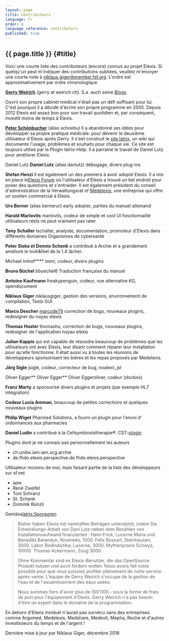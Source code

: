 ```yaml
---
layout: page
title: Contributeurs 
language: fr 
order: 6 
language_reference: contributors 
published: true
---
```


{{ page.title }} {#title}
----------

Voici une courte liste des contributeurs (encore) connus au  projet Elexis.
Si quelqu'un peut m'indiquer des contributions oubliées, veuillez m'envoyer
une courte note à niklaus.giger@member.fsf.org. L'ordre est approximativement
par ordre chronologique

**[Gerry Weirich](http://weirich.ch)** (gerry at weirich.ch). S.a. auch
seine [Blogs](http://elexisblog.blogspot.ch/).

Ouvrir son propre cabinet médical n'était pas un défi suffisant pour lui.
C'est pourquoi il a décidé d'écrire son propre programme en 2005. Depuis 2012 Elexis
est assez bon pour son travail quotidien et, par conséquent, investit moins de temps à
Elexis.

**[Peter Schönbucher](http://www.schoenbucher.ch)**
(alias schoebu) Il a abandonné ses idées pour développer sa propre pratique médicale.
pour devenir le deuxième utilisateur d'Elexis après Gerry. Il s'est construit
le [site Iatrix](htpp://www.iatrix.org), un wiki qui documente l'usage,
problèmes et souhaits pour chaque vie. Ce site est toujours utilisé par le
Plugin Iatrix-Help. Il a parrainé le travail de Daniel Lutz pour améliorer Elexis.

Daniel Lutz **Daniel Lutz**
(alias danlutz) débogage, divers plug-ins

**Stefan Henzi**
Il est également un des premiers à avoir adopté Elexis. Il a mis en place le[Elexis
Forum](http:/www.elexis-forum.ch) où l'utilisateur d'Elexis a trouvé un bel endroit
pour poser des questions et s'entraider. Il est également président du conseil d'administration de la
Verwaltungsrat of [Medelexis](http://www.medelexis.ch), une entreprise qui offre 
un soutien commercial à Elexis.

**Urs Berner**
(alias bernerur) early adopter, parties du manuel allemand

**Harald Marlovits**
marlovits, codeur de simple et cool UI fonctionnalité utilisateurs réels ne peut vraiment pas
rater

**Tony Schaller**
tschaller, analyste, documentation, promoteur d'Elexis dans différents domaines
Organismes de cybersanté

**Peter Siska et Dennis Schenk**
a contribué à Archie et a grandement amélioré le look&feel de la 1.4
lâcher.

Michael Imhof****
immi, codeur, divers plugins

**Bruno Büchel** bbuechel6 Traduction française du manuel

**Antoine Kaufmann** freakypenguin, codeur, vue alternative KG,
opendocument

**Niklaus Giger** niklausgiger, gestion des versions, environnement de compilation,
Tests GUI

**Marco Descher** [marcode79](https://sourceforge.net/users/marcode79)
correction de bugs, nouveaux plugins, redesigner du noyau elexis

**Thomas Huster** thomashu, correction de bugs, nouveaux plugins, redesigner de l'application
noyau elexis

**Julian Kappis** qui est capable de résoudre beaucoup de problèmes que les utilisateurs ont avec
Elexis, leur disant comment réparer leur installation pour qu'elle fonctionne. Il était aussi
vu à toutes les réunions de développeurs sponsorisant les bières et les repas proposés
par Medelexis.

**Jörg Sigle** jsigle, codeur, correcteur de bug, noatext_jsl

Oliver Egger** Oliver Egger** Oliver Eggeroliver, codeur (docbox)

**Franz Marty** a sponsorisé divers plugins et projets (par exemple HL7
intégration)

**Codeur Lucia Amman**, beaucoup de petites corrections et quelques nouveaux plugins

**Philip Wiget** Pharmed Solutions, a fourni un plugin pour l'envoi d'
ordonnances aux pharmacies

**Daniel Ludin** a contribué à la Cellsymbiosistherapie®.
CST-[plugin](https://github.com/danielludin/cst)

Plugins dont je ne connais pas personnellement les auteurs

- ch.unibe.iam.iam.scg.archie
- de.fhdo.elexis.perspective.de.fhdo.elexis.perspective

Utilisateur inconnu de moi, mais faisant partie de la liste des développeurs sur sf.net

- apw
- René Zweifel
- Toni Schranz
- St. Schenk
- Dominik Bünzli

Gemäss[Iatrix:Sponsoren](http://www.iatrix.org/pmwiki.php?n=Elexis.Sponsoren)

> Bisher haben Elexis mit namhaften Beträgen unterstützt, indem Sie Entwicklungs-Arbeit von Dani Lutz neben dem Bezahlen von Installationsaufwand finanzierten :
> Heini Frick, Lucerne
> Maria und Benedikt Barandun, Roveredo, 1000.
> Felix Bossart, Steinhausen, 3000.
> Labor BioAnalytika, Lucerne, 3000.
> Mythenpraxis Schwyz, 10000.
> Thomas Ackermann, Zoug 3000.
>
> Ohne Kommentar sind es Elexis-Benutzer, die das OpenSource Produkt nutzen und auch fördern wollen.
> Nous avons fait notre possible pour que vous puissiez profiter pleinement de notre service après-vente.
> L'équipe de Gerry Weirich s'occupe de la gestion de l'eau et de l'assainissement des eaux usées.
>
> Nous sommes fiers d'avoir plus de 100'000.- sous la forme de frais de port pour l'équipement d'Elexis. Gerry Weirich n'a pas besoin d'être un expert dans le domaine de la programmation.

En dehors d'Elexis inviduel n'aurait pas survécu sans des entreprises comme
Argomed, Medelexis, Medshare, Medevit, Mepha, Roche et d'autres investisseurs
du temps et de l'argent !

Dernière mise à jour par Niklaus Giger, décembre 2018

